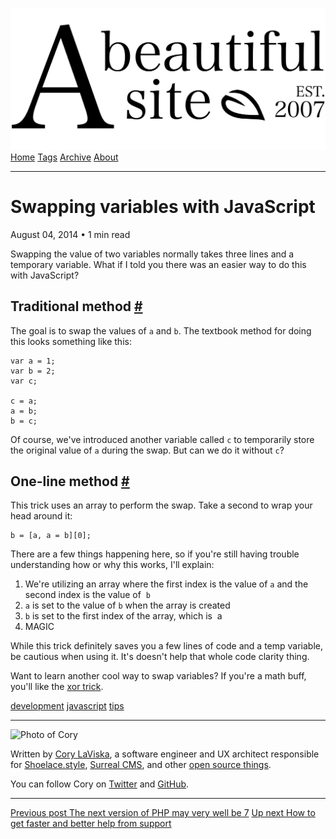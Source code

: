 <a href="../../index.html" class="header-link"><img src="../../images/logos/wordmark.svg" alt="A Beautiful Site" class="wordmark" /></a> <a href="../../index.html" class="nav-item">Home</a> <a href="../../tags/index.html" class="nav-item">Tags</a> <a href="../index.html" class="nav-item">Archive</a> <a href="../../about/index.html" class="nav-item">About</a>

---

# Swapping variables with JavaScript

August 04, 2014 • 1 min read

Swapping the value of two variables normally takes three lines and a temporary variable. What if I told you there was an easier way to do this with JavaScript?

## Traditional method <a href="#traditional-method" class="direct-link">#</a>

The goal is to swap the values of `a` and `b`. The textbook method for doing this looks something like this:

    var a = 1;
    var b = 2;
    var c;

    c = a;
    a = b;
    b = c;

Of course, we've introduced another variable called `c` to temporarily store the original value of `a` during the swap. But can we do it without `c`?

## One-line method <a href="#one-line-method" class="direct-link">#</a>

This trick uses an array to perform the swap. Take a second to wrap your head around it:

    b = [a, a = b][0];

There are a few things happening here, so if you're still having trouble understanding how or why this works, I'll explain:

1.  We're utilizing an array where the first index is the value of `a` and the second index is the value of  `b`
2.  `a` is set to the value of `b` when the array is created
3.  `b` is set to the first index of the array, which is  a
4.  MAGIC

While this trick definitely saves you a few lines of code and a temp variable, be cautious when using it. It's doesn't help that whole code clarity thing.

Want to learn another cool way to swap variables? If you're a math buff, you'll like the [xor trick](http://chris-taylor.github.io/blog/2013/02/25/xor-trick/).

<a href="../../tags/development/index.html" class="post-tag">development</a> <a href="../../tags/javascript/index.html" class="post-tag">javascript</a> <a href="../../tags/tips/index.html" class="post-tag">tips</a>

---

<img src="http://0.gravatar.com/avatar/bf1b3b95fd5b096a3592247c29667b33?s=512" alt="Photo of Cory" class="avatar avatar-small" />

Written by [Cory LaViska](../../index-4.html), a software engineer and UX architect responsible for [Shoelace.style](https://shoelace.style/), [Surreal CMS](https://www.surrealcms.com/), and other [open source things](https://github.com/claviska).

You can follow Cory on [Twitter](https://twitter.com/bgooonz) and [GitHub](https://github.com/claviska).

---

<a href="../the-next-version-of-php-may-very-well-be-7/index.html" class="post-nav-previous"><span class="small">Previous post</span> The next version of PHP may very well be 7</a> <a href="../how-to-get-faster-and-better-help-from-support/index.html" class="post-nav-next"><span class="small">Up next</span> How to get faster and better help from support</a>
